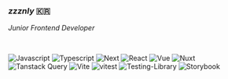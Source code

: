 ### <i>zzznly</i> 🇰🇷
<i>Junior Frontend Developer</i>

<br/>

![Javascript](https://img.shields.io/badge/JavaScript-%2320232a?style=flat&logo=JavaScript&logoColor=F7DF1E)
![Typescript](https://img.shields.io/badge/TypeScript-%2320232a?style=flat&logo=TypeScript&logoColor=3178C6)
![Next](https://img.shields.io/badge/Next.js-%2320232a.svg?style=flat&logo=Next.js&logoColor=%fff)
![React](https://img.shields.io/badge/React-%2320232a.svg?style=flat&logo=React&logoColor=%2361DAFB)
![Vue](https://img.shields.io/badge/-Vue.js-%2320232a.svg?style=flat&logo=vuedotjs)
![Nuxt](https://img.shields.io/badge/-Nuxt.js-%2320232a.svg?style=flat&logo=nuxt)
<br/>
![Tanstack Query](https://img.shields.io/badge/-Tanstack%20Query-FF4154?style=flat&logo=react%20query&logoColor=white)
![Vite](https://img.shields.io/badge/vite-%23646CFF.svg?style=flat&logo=vite&logoColor=white)
![vitest](https://img.shields.io/badge/-vitest-%23FFFFFF?style=flat&logo=vitest&logoColor=058a5e)
![Testing-Library](https://img.shields.io/badge/-Testing%20Library-%23E33332?style=flat&logo=testing-library&logoColor=white)
![Storybook](https://img.shields.io/badge/-Storybook-FF4785?style=flat&logo=storybook&logoColor=white)
